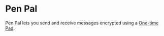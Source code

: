 # Pen Pal

Pen Pal lets you send and receive messages encrypted using a
[One-time Pad](https://en.wikipedia.org/wiki/One-time_pad).
